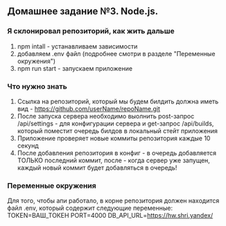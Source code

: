 ## Домашнее задание №3. Node.js.

### Я склонировал репозиторий, как жить дальше

1. npm intall - устанавливаем зависимости
1. добавляем .env файл (подробнее смотри в разделе "Переменные окружения")
1. npm run start - запускаем приложение

### Что нужно знать

1. Ссылка на репозиторий, который мы будем билдить должна иметь вид - https://github.com/userName/repoName.git
1. После запуска сервера необходимо выолнить post-запрос /api/settings - для конфигурации сервера и get-запрос /api/builds, который поместит очередь билдов в локальный стейт приложения
1. Приложение проверяет новые коммиты репозитория каждые 10 секунд
1. После добавления репозитория в конфиг - в очередь добавляется ТОЛЬКО последний коммит, после - когда сервер уже запущен, каждый новый коммит будет добавляться в очередь!

### Переменные окружения

Для того, чтобы апи работало, в корне репозитория должен находится файл .env, который содержит следующие переменные:
TOKEN=ВАШ_ТОКЕН
PORT=4000
DB_API_URL=https://hw.shri.yandex/
